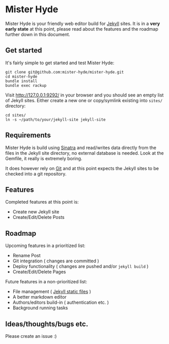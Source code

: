 # Mister Hyde

Mister Hyde is your friendly web editor build for [Jekyll][jekyll] sites. It is in a **very early state** at this point, please read about the features and the roadmap further down in this document.

## Get started

It's fairly simple to get started and test Mister Hyde:

    git clone git@github.com:mister-hyde/mister-hyde.git
    cd mister-hyde
    bundle install
    bundle exec rackup

Visit http://127.0.0.1:9292/ in your browser and you should see an empty list of Jekyll sites. Either create a new one or copy/symlink existing into `sites/` directory:

    cd sites/
    ln -s ~/path/to/your/jekyll-site jekyll-site

## Requirements

Mister Hyde is build using [Sinatra][sinatra] and read/writes data directly from the files in the Jekyll site directory, no external database is needed. Look at the Gemfile, it really is extremely boring.

It does however rely on [Git][git] and at this point expects the Jekyll sites to be checked into a git repository.

## Features

Completed features at this point is:

 * Create new Jekyll site
 * Create/Edit/Delete Posts

## Roadmap

Upcoming features in a prioritized list:

 * Rename Post
 * Git integration ( changes are committed )
 * Deploy functionality ( changes are pushed and/or `jekyll build` )
 * Create/Edit/Delete Pages

Future features in a non-prioritized list:

 * File management ( [Jekyll static files][jekyll-files] )
 * A better markdown editor
 * Authors/editors build-in ( authentication etc. )
 * Background running tasks

## Ideas/thoughts/bugs etc.

Please create an issue :)

[jekyll]:       http://jekyllrb.com/
[jekyll-files]: http://jekyllrb.com/docs/static-files/
[sinatra]:      http://www.sinatrarb.com/
[git]:          https://git-scm.com/

